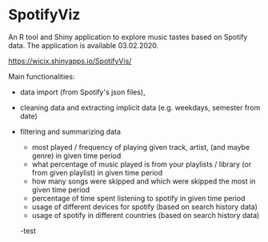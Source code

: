 # SpotifyViz

An R tool and Shiny application to explore music tastes based on Spotify data.
The application is available 03.02.2020.

https://wicix.shinyapps.io/SpotifyVis/


Main functionalities:
  - data import (from Spotify's json files),
 
  - cleaning data and extracting implicit data (e.g. weekdays, semester from date)
 
  - filtering and summarizing data
    - most played / frequency of playing given track, artist, (and maybe genre) in given time period
    - what percentage of music played is from your playlists / library (or from given playlist) in given time period
    - how many songs were skipped and which were skipped the most in given time period
    - percentage of time spent listening to spotify in given time period
    - usage of different devices for spotify (based on search history data)
    - usage of spotify in different countries (based on search history data)
    
    -test
    


 

